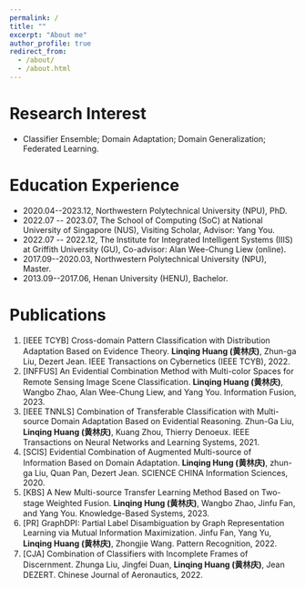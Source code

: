 ```yaml
---
permalink: /
title: ""
excerpt: "About me"
author_profile: true
redirect_from: 
  - /about/
  - /about.html
---
```


Research Interest
======
- Classifier Ensemble; Domain Adaptation; Domain Generalization; Federated Learning.

Education Experience
======
- 2020.04--2023.12, Northwestern Polytechnical University (NPU), PhD.
- 2022.07 -- 2023.07, The School of Computing (SoC) at National University of Singapore (NUS), Visiting Scholar, Advisor: Yang You.
- 2022.07 -- 2022.12, The Institute for Integrated Intelligent Systems (IIIS) at Griffith University (GU), Co-advisor: Alan Wee-Chung Liew (online).
- 2017.09--2020.03, Northwestern Polytechnical University (NPU), Master.
- 2013.09--2017.06, Henan University (HENU), Bachelor.

Publications
=====
1. [IEEE TCYB] Cross-domain Pattern Classification with Distribution Adaptation Based on Evidence Theory. **Linqing Huang (黄林庆)**, Zhun-ga Liu, Dezert Jean. IEEE Transactions on Cybernetics (IEEE TCYB), 2022.
2. [INFFUS]  An Evidential Combination Method with Multi-color Spaces for Remote Sensing Image Scene Classification. **Linqing Huang (黄林庆)**, Wangbo Zhao, Alan Wee-Chung Liew, and Yang You. Information Fusion, 2023.
4. [IEEE TNNLS] Combination of Transferable Classification with Multi-source Domain Adaptation Based on Evidential Reasoning. Zhun-Ga Liu, **Linqing Huang (黄林庆)**, Kuang Zhou, Thierry Denoeux. IEEE Transactions on Neural Networks and Learning Systems, 2021.
5. [SCIS] Evidential Combination of Augmented Multi-source of Information Based on Domain Adaptation. **Linqing Hung (黄林庆)**, zhun-ga Liu, Quan Pan, Dezert Jean. SCIENCE CHINA Information Sciences, 2020.
6. [KBS] A New Multi-source Transfer Learning Method Based on Two-stage Weighted Fusion. **Linqing Hung (黄林庆)**, Wangbo Zhao, Jinfu Fan, and Yang You. Knowledge-Based Systems, 2023.
7. [PR] GraphDPI: Partial Label Disambiguation by Graph Representation Learning via Mutual Information Maximization. Jinfu Fan, Yang Yu, **Linqing Huang (黄林庆)**, Zhongjie Wang. Pattern Recognition, 2022.
8. [CJA] Combination of Classifiers with Incomplete Frames of Discernment. Zhunga Liu, Jingfei Duan, **Linqing Huang (黄林庆)**, Jean DEZERT. Chinese Journal of Aeronautics, 2022. 
